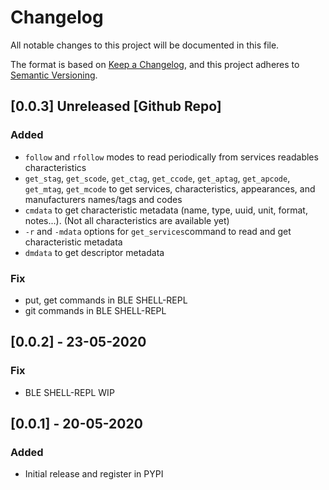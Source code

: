 # Changelog
All notable changes to this project will be documented in this file.

The format is based on [Keep a Changelog](https://keepachangelog.com/en/1.0.0/),
and this project adheres to [Semantic Versioning](https://semver.org/spec/v2.0.0.html).

## [0.0.3] Unreleased [Github Repo]
### Added
- `follow` and `rfollow` modes to read periodically from services readables characteristics
- `get_stag`, `get_scode`, `get_ctag`, `get_ccode`, `get_aptag`, `get_apcode`,
`get_mtag`, `get_mcode` to get services, characteristics, appearances, and manufacturers names/tags and codes
- `cmdata` to get characteristic metadata (name, type, uuid, unit, format, notes...). (Not all characteristics are available yet)
- `-r` and `-mdata` options for `get_services`command to read and get characteristic metadata
- `dmdata` to get descriptor metadata
### Fix
- put, get commands in BLE SHELL-REPL
- git commands in BLE SHELL-REPL
## [0.0.2] - 23-05-2020
### Fix
- BLE SHELL-REPL WIP
## [0.0.1] - 20-05-2020
### Added
- Initial release and register in PYPI
